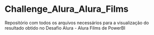 # Challenge_Alura_Alura_Films
Repositório com todos os arquivos necessários para a visualização do resultado obtido no Desafio Alura - Alura Films de PowerBI 
